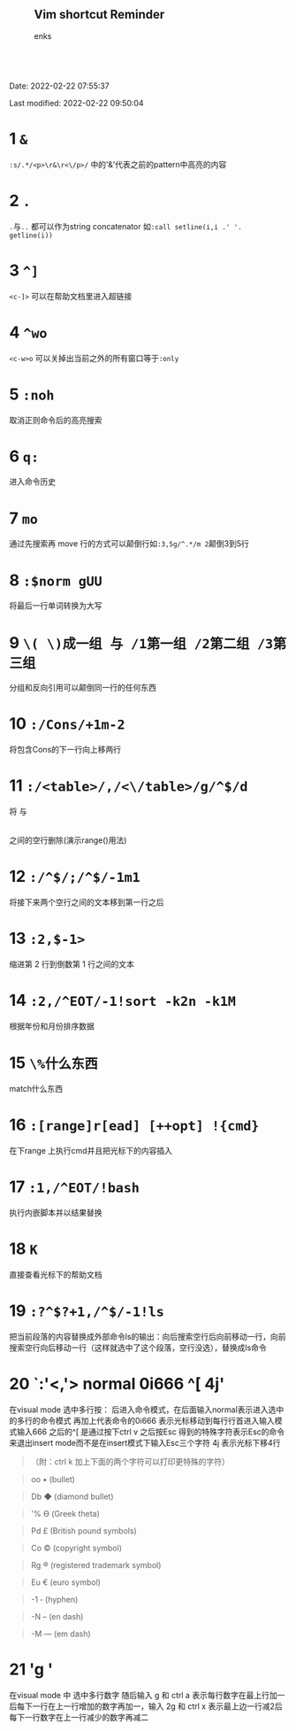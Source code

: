 <meta name="viewport" content="width=device-width, initial-scale=1">
<link rel="stylesheet" href="github-markdown.css">
<style>
	.markdown-body {
		box-sizing: border-box;
		min-width: 200px;
		max-width: 980px;
		margin: 0 auto;
		padding: 45px;
	}

	@media (max-width: 767px) {
		.markdown-body {
			padding: 15px;
		}
	}
</style>
<article class="markdown-body">
	<h1>Vim shortcut Reminder</h1>
	<p>enks</p>
</article>

Date: 2022-02-22 07:55:37

Last modified: 2022-02-22 09:50:04

# 1 `&`

`:s/.*/<p>\r&\r<\/p>/` 中的'&'代表之前的pattern中高亮的内容

# 2 `.`

`.`与`..` 都可以作为string concatenator 如`:call setline(i,i .' '. getline(i))`

# 3 `^]`

`<c-]>` 可以在帮助文档里进入超链接

# 4 `^wo`

`<c-w>o` 可以关掉出当前之外的所有窗口等于`:only`

# 5 `:noh`

取消正则命令后的高亮搜索

# 6 `q:`

进入命令历史

# 7 `mo`

通过先搜索再 move 行的方式可以颠倒行如`:3,5g/^.*/m 2`颠倒3到5行

# 8 `:$norm gUU`

将最后一行单词转换为大写

# 9 `\( \)成一组 与 /1第一组 /2第二组 /3第三组`

分组和反向引用可以颠倒同一行的任何东西

# 10 `:/Cons/+1m-2`

将包含Cons的下一行向上移两行

# 11 `:/<table>/,/<\/table>/g/^$/d`

将 <table> 与 </table> 之间的空行删除(演示range()用法)

# 12 `:/^$/;/^$/-1m1`

将接下来两个空行之间的文本移到第一行之后

# 13 `:2,$-1>`

缩进第 2 行到倒数第 1 行之间的文本

# 14 `:2,/^EOT/-1!sort -k2n -k1M`

根据年份和月份排序数据

# 15 `\%什么东西`

match什么东西

# 16 `:[range]r[ead] [++opt] !{cmd}`

在下range 上执行cmd并且把光标下的内容插入

# 17 `:1,/^EOT/!bash`

执行内嵌脚本并以结果替换

# 18 `K`

直接查看光标下的帮助文档

# 19 `:?^$?+1,/^$/-1!ls`
把当前段落的内容替换成外部命令ls的输出：向后搜索空行后向前移动一行，向前搜索空行向后移动一行（这样就选中了这个段落，空行没选），替换成ls命令

# 20 `:'<,'> normal 0i666 ^[ 4j'
在visual mode 选中多行按： 后进入命令模式，在后面输入normal表示进入选中的多行的命令模式 再加上代表命令的0i666 表示光标移动到每行行首进入输入模式输入666 之后的^[ 是通过按下ctrl v 之后按Esc 得到的特殊字符表示Esc的命令来退出insert mode而不是在insert模式下输入Esc三个字符 4j 表示光标下移4行 


>（附：ctrl k 加上下面的两个字符可以打印更特殊的字符）

> oo • (bullet)

> Db ◆ (diamond bullet)

> '% ϴ (Greek theta)

> Pd £ (British pound symbols)

> Co © (copyright symbol)

> Rg ® (registered trademark symbol)

> Eu € (euro symbol)

> -1 ‐ (hyphen)

> -N – (en dash)

> -M — (em dash)

# 21 'g <c-a>'
在visual mode 中 选中多行数字 随后输入 g 和 ctrl a 表示每行数字在最上行加一后每下一行在上一行增加的数字再加一，输入 2g 和 ctrl x 表示最上边一行减2后每下一行数字在上一行减少的数字再减二
